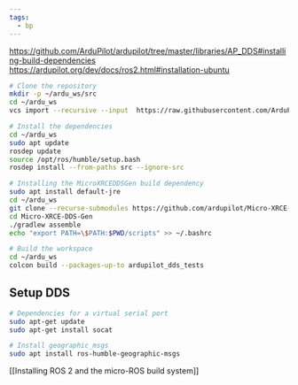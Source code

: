 ```yaml
---
tags:
  - bp
---
```

https://github.com/ArduPilot/ardupilot/tree/master/libraries/AP_DDS#installing-build-dependencies
https://ardupilot.org/dev/docs/ros2.html#installation-ubuntu
```bash
# Clone the repository
mkdir -p ~/ardu_ws/src
cd ~/ardu_ws
vcs import --recursive --input  https://raw.githubusercontent.com/ArduPilot/ardupilot/master/Tools/ros2/ros2.repos src

# Install the dependencies
cd ~/ardu_ws
sudo apt update
rosdep update
source /opt/ros/humble/setup.bash
rosdep install --from-paths src --ignore-src

# Installing the MicroXRCEDDSGen build dependency
sudo apt install default-jre
cd ~/ardu_ws
git clone --recurse-submodules https://github.com/ardupilot/Micro-XRCE-DDS-Gen.git
cd Micro-XRCE-DDS-Gen
./gradlew assemble
echo "export PATH=\$PATH:$PWD/scripts" >> ~/.bashrc

# Build the workspace
cd ~/ardu_ws
colcon build --packages-up-to ardupilot_dds_tests
```

## Setup DDS
```bash
# Dependencies for a virtual serial port
sudo apt-get update
sudo apt-get install socat

# Install geographic_msgs
sudo apt install ros-humble-geographic-msgs
```

[[Installing ROS 2 and the micro-ROS build system]]
